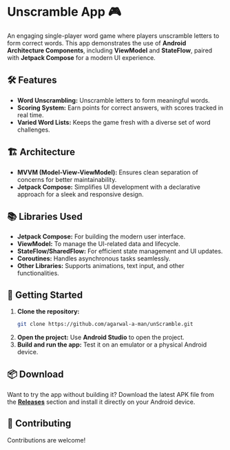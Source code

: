 # Unscramble App 🎮  

An engaging single-player word game where players unscramble letters to form correct words. This app demonstrates the use of **Android Architecture Components**, including **ViewModel** and **StateFlow**, paired with **Jetpack Compose** for a modern UI experience.  

## 🛠 Features  

- **Word Unscrambling:** Unscramble letters to form meaningful words.   
- **Scoring System:** Earn points for correct answers, with scores tracked in real time.  
- **Varied Word Lists:** Keeps the game fresh with a diverse set of word challenges.  

## 🏗 Architecture  

- **MVVM (Model-View-ViewModel):** Ensures clean separation of concerns for better maintainability.  
- **Jetpack Compose:** Simplifies UI development with a declarative approach for a sleek and responsive design.  

## 📚 Libraries Used  

- **Jetpack Compose:** For building the modern user interface.  
- **ViewModel:** To manage the UI-related data and lifecycle.  
- **StateFlow/SharedFlow:** For efficient state management and UI updates.  
- **Coroutines:** Handles asynchronous tasks seamlessly.  
- **Other Libraries:** Supports animations, text input, and other functionalities.  

## 🚀 Getting Started  

1. **Clone the repository:**  
   ```bash  
   git clone https://github.com/agarwal-a-man/unScramble.git
   ```  
2. **Open the project:** Use **Android Studio** to open the project.  
3. **Build and run the app:** Test it on an emulator or a physical Android device.  

## 📦 Download  

Want to try the app without building it? Download the latest APK file from the **[Releases](https://github.com/agarwal-a-man/Unscramble/releases)** section and install it directly on your Android device.  

## 🤝 Contributing  

Contributions are welcome!
